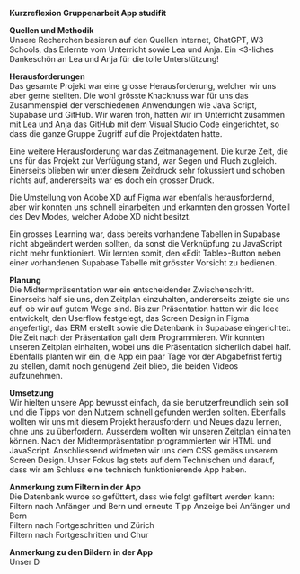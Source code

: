 **Kurzreflexion Gruppenarbeit App studifit**

**Quellen und Methodik**  
Unsere Recherchen basieren auf den Quellen Internet, ChatGPT, W3 Schools, das Erlernte vom Unterricht sowie Lea und Anja. Ein <3-liches Dankeschön an Lea und Anja für die tolle Unterstützung!

**Herausforderungen**  
Das gesamte Projekt war eine grosse Herausforderung, welcher wir uns aber gerne stellten. Die wohl grösste Knacknuss war für uns das Zusammenspiel der verschiedenen Anwendungen wie Java Script, Supabase und GitHub. Wir waren froh, hatten wir im Unterricht zusammen mit Lea und Anja das GitHub mit dem Visual Studio Code eingerichtet, so dass die ganze Gruppe Zugriff auf die Projektdaten hatte. 

Eine weitere Herausforderung war das Zeitmanagement. Die kurze Zeit, die uns für das Projekt zur Verfügung stand, war Segen und Fluch zugleich. Einerseits blieben wir unter diesem Zeitdruck sehr fokussiert und schoben nichts auf, andererseits war es doch ein grosser Druck. 

Die Umstellung von Adobe XD auf Figma war ebenfalls herausfordernd, aber wir konnten uns schnell einarbeiten und erkannten den grossen Vorteil des Dev Modes, welcher Adobe XD nicht besitzt. 

Ein grosses Learning war, dass bereits vorhandene Tabellen in Supabase nicht abgeändert werden sollten, da sonst die Verknüpfung zu JavaScript nicht mehr funktioniert. Wir lernten somit, den «Edit Table»-Button neben einer vorhandenen Supabase Tabelle mit grösster Vorsicht zu bedienen. 

**Planung**  
Die Midtermpräsentation war ein entscheidender Zwischenschritt. Einerseits half sie uns, den Zeitplan einzuhalten, andererseits zeigte sie uns auf, ob wir auf gutem Wege sind. Bis zur Präsentation hatten wir die Idee entwickelt, den Userflow festgelegt, das Screen Design in Figma angefertigt, das ERM erstellt sowie die Datenbank in Supabase eingerichtet. Die Zeit nach der Präsentation galt dem Programmieren. 
Wir konnten unseren Zeitplan einhalten, wobei uns die Präsentation sicherlich dabei half. 
Ebenfalls planten wir ein, die App ein paar Tage vor der Abgabefrist fertig zu stellen, damit noch genügend Zeit blieb, die beiden Videos aufzunehmen. 

**Umsetzung**  
Wir hielten unsere App bewusst einfach, da sie benutzerfreundlich sein soll und die Tipps von den Nutzern schnell gefunden werden sollten. 
Ebenfalls wollten wir uns mit diesem Projekt herausfordern und Neues dazu lernen, ohne uns zu überfordern. Ausserdem wollten wir unseren Zeitplan einhalten können. 
Nach der Midtermpräsentation programmierten wir HTML und JavaScript. Anschliessend widmeten wir uns dem CSS gemäss unserem Screen Design. Unser Fokus lag stets auf dem Technischen und darauf, dass wir am Schluss eine technisch funktionierende App haben. 

**Anmerkung zum Filtern in der App**  
Die Datenbank wurde so gefüttert, dass wie folgt gefiltert werden kann:  
Filtern nach Anfänger und Bern und erneute Tipp Anzeige bei Anfänger und Bern  
Filtern nach Fortgeschritten und Zürich  
Filtern nach Fortgeschritten und Chur  

**Anmerkung zu den Bildern in der App**  
Unser D
